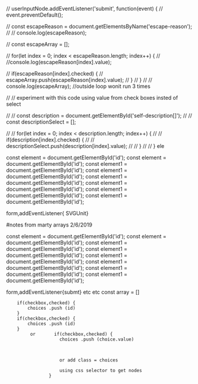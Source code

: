 // userInputNode.addEventListener('submit', function(event) {
//     event.preventDefault();

//     const escapeReason = document.getElementsByName('escape-reason');
//     // console.log(escapeReason);
    
//     const escapeArray = [];

//     for(let index = 0; index < escapeReason.length; index++) {
//         //console.log(escapeReason[index].value);

//         if(escapeReason[index].checked) {
//             escapeArray.push(escapeReason[index].value);
//         }
//     }
//     // console.log(escapeArray); //outside loop wonit run 3 times
    
// // experiment with this code using value from check boxes insted of select

//     // const description = document.getElementById('self-description[]');
//     // const descriptionSelect = [];



//     // for(let index = 0; index < description.length; index++) {
//     //     if(description[index].checked) {
//     //         descriptionSelect.push(description[index].value);
//     //     }
//     // }
ele

const element = document.getElementById('id');
const element = document.getElementById('id');
const element1 = document.getElementById('id');
const element1 = document.getElementById('id');
const element1 = document.getElementById('id');
const element1 = document.getElementById('id');
const element1 = document.getElementById('id');
const element1 = document.getElementById('id');

form,addEventListener{ SVGUnit}

#notes from marty arrays 2/6/2019

const element = document.getElementById('id');
const element = document.getElementById('id');
const element1 = document.getElementById('id');
const element1 = document.getElementById('id');
const element1 = document.getElementById('id');
const element1 = document.getElementById('id');
const element1 = document.getElementById('id');
const element1 = document.getElementById('id');

form,addEventListener{submt} etc etc
        const array = []

        if(checkbox,checked) {
            choices .push (id)
        }
        if(checkbox,checked) {
            choices .push (id)
        }
             or       if(checkbox,checked) {
                        choices .push (choice.value)



                        or add class = choices

                        using css selector to get nodes
                    }
